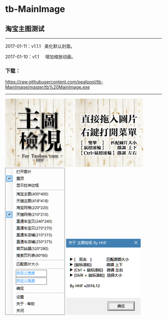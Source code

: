# tb-MainImage
## 淘宝主图测试

---

2017-01-11：v1.1.1   美化默认封面。

2017-01-10：v1.1     增加缩放动画。

### 下载：
  https://raw.githubusercontent.com/pealpool/tb-MainImage/master/tb%20MainImage.exe
  
---

![](https://raw.githubusercontent.com/pealpool/tb-MainImage/master/JT001.gif)
![](https://raw.githubusercontent.com/pealpool/tb-MainImage/master/JT002.gif)
![](https://raw.githubusercontent.com/pealpool/tb-MainImage/master/JT003.png)
![](https://raw.githubusercontent.com/pealpool/tb-MainImage/master/JT004.png)



